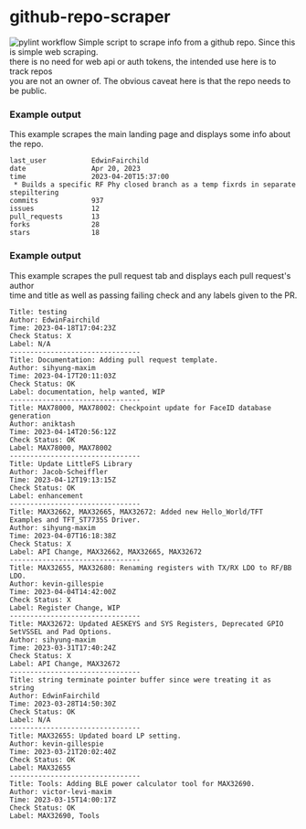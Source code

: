 # github-repo-scraper
![pylint workflow](https://github.com/EdwinFairchild/github-repo-scraper/actions/workflows/pylint.yml/badge.svg)
Simple script to  scrape info from a github repo. Since this  is simple web scraping. <br>
there is no need for web api or auth tokens, the intended use here is to track repos <br>
you are not an owner of. The obvious caveat here is that the repo needs to be public.

### Example output
This example scrapes the main landing page and displays some info about the repo.
```
last_user           EdwinFairchild
date                Apr 20, 2023
time                2023-04-20T15:37:00
 * Builds a specific RF Phy closed branch as a temp fixrds in separate stepiltering
commits             937
issues              12
pull_requests       13
forks               28
stars               18
```
### Example output
This example scrapes the pull request tab and displays each pull request's author <br>
time and title as well as passing failing check and any labels given to the PR.
```
Title: testing
Author: EdwinFairchild
Time: 2023-04-18T17:04:23Z
Check Status: X
Label: N/A
--------------------------------
Title: Documentation: Adding pull request template.
Author: sihyung-maxim
Time: 2023-04-17T20:11:03Z
Check Status: OK
Label: documentation, help wanted, WIP
--------------------------------
Title: MAX78000, MAX78002: Checkpoint update for FaceID database generation
Author: aniktash
Time: 2023-04-14T20:56:12Z
Check Status: OK
Label: MAX78000, MAX78002
--------------------------------
Title: Update LittleFS Library
Author: Jacob-Scheiffler
Time: 2023-04-12T19:13:15Z
Check Status: OK
Label: enhancement
--------------------------------
Title: MAX32662, MAX32665, MAX32672: Added new Hello_World/TFT Examples and TFT_ST7735S Driver.
Author: sihyung-maxim
Time: 2023-04-07T16:18:38Z
Check Status: X
Label: API Change, MAX32662, MAX32665, MAX32672
--------------------------------
Title: MAX32655, MAX32680: Renaming registers with TX/RX LDO to RF/BB LDO.
Author: kevin-gillespie
Time: 2023-04-04T14:42:00Z
Check Status: X
Label: Register Change, WIP
--------------------------------
Title: MAX32672: Updated AESKEYS and SYS Registers, Deprecated GPIO SetVSSEL and Pad Options.
Author: sihyung-maxim
Time: 2023-03-31T17:40:24Z
Check Status: X
Label: API Change, MAX32672
--------------------------------
Title: string terminate pointer buffer since were treating it as string
Author: EdwinFairchild
Time: 2023-03-28T14:50:30Z
Check Status: OK
Label: N/A
--------------------------------
Title: MAX32655: Updated board LP setting.
Author: kevin-gillespie
Time: 2023-03-21T20:02:40Z
Check Status: OK
Label: MAX32655
--------------------------------
Title: Tools: Adding BLE power calculator tool for MAX32690.
Author: victor-levi-maxim
Time: 2023-03-15T14:00:17Z
Check Status: OK
Label: MAX32690, Tools
```
